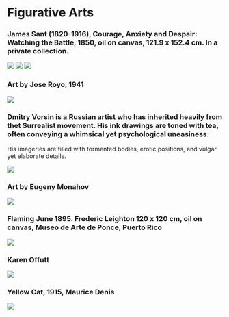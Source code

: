 # Figurative Arts



### James Sant (1820-1916), Courage, Anxiety and Despair: Watching the Battle, 1850, oil on canvas, 121.9 x 152.4 cm. In a private collection.
 <img src="https://64.media.tumblr.com/0d1a1a4ff7b08383b61e636363b41fd8/598299ddf4dabaa4-02/s2048x3072/632c13c37c1b278fb68c3eaa2837df771e6b2f84.jpg">
 <img src="https://64.media.tumblr.com/094739753d411cbfb113e3a02c1b7458/598299ddf4dabaa4-1f/s2048x3072/421ca8f94373ba673f91efd5d4afde7a95e43786.jpg">
 <img src="https://64.media.tumblr.com/aae3ada0685bebc2c1a73bca447cef85/598299ddf4dabaa4-27/s2048x3072/bdc12f347ccdacec150ca553ac7d7b38be80f606.jpg">

### Art by Jose Royo, 1941
 <img src="https://64.media.tumblr.com/9d74f8e660979a408e860e8ba9c02d17/6a301d2413b298bf-c1/s640x960/15d44f286c5cfe852dc7bd684dabfd65717d643f.jpg">

### Dmitry Vorsin is a Russian artist who has inherited heavily from thet Surrealist movement. His ink drawings are toned with tea, often conveying a whimsical yet psychological uneasiness. 

 His imageries are filled with tormented bodies, erotic positions, and vulgar yet elaborate details.
 
 <img src="https://64.media.tumblr.com/5ce59191aecb39d0545848e93a103cb3/a32c7cdad9a16baa-94/s500x750/b575f3490898f980f2ebbcc44d1f8ed0a61df0f4.jpg">
 
 
### Art by Eugeny  Monahov
<img src="https://64.media.tumblr.com/d6f01eb6abc16cff5de81ed2c4111ca2/91ab18b3fe05cb4f-3f/s1280x1920/d7f2afd7c58c0fd3b84d05561d71b7d187411e92.jpg">


### Flaming June 1895. Frederic Leighton 120 x 120 cm, oil on canvas, Museo de Arte de Ponce, Puerto Rico
<img src="https://64.media.tumblr.com/432b4daf0da38d653c27092a026640f8/3431bdee4cbeeba7-7b/s1280x1920/e5ed0f7e8fa6a1bce65a3e3905c2d4083db4fe1f.jpg">


### Karen Offutt
<img src="https://64.media.tumblr.com/3e66fabd3512df0a060276511e12a488/tumblr_o6zti70qpF1ugovvbo1_500.jpg">


### Yellow Cat, 1915, Maurice Denis
<img src="https://64.media.tumblr.com/c5116926ac30a48af278b61d8cfa9ae5/f5be39e5c89281b2-44/s1280x1920/c77cee959dce24cc417085fc6586c83cc3fa4549.jpg">



